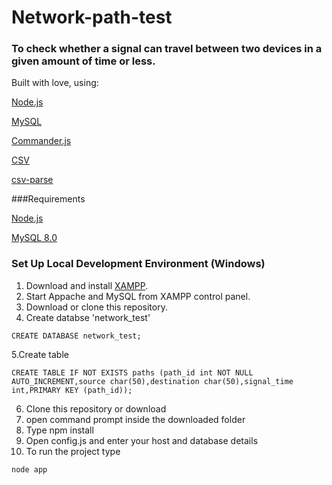 # Network-path-test
### To check whether a signal can travel between two devices in a given amount of time or less.

Built with love, using:

[Node.js](https://nodejs.org/en/)

[MySQL](https://www.mysql.com/)

[Commander.js](https://www.npmjs.com/package/commander)

[CSV](https://www.npmjs.com/package/csv)

[csv-parse](https://www.npmjs.com/package/csv-parse)

###Requirements

[Node.js](https://nodejs.org/en/)

[MySQL 8.0](https://www.mysql.com/)

### Set Up Local Development Environment (Windows)

 1. Download and install [XAMPP](https://www.apachefriends.org/).
 2. Start Appache and MySQL from XAMPP control panel.
 3. Download or clone this repository.
 4. Create databse 'network_test'
```
CREATE DATABASE network_test;

```
  5.Create table
```
CREATE TABLE IF NOT EXISTS paths (path_id int NOT NULL AUTO_INCREMENT,source char(50),destination char(50),signal_time int,PRIMARY KEY (path_id));

```
  6. Clone this repository or download
  7. open command prompt inside the downloaded folder
  8. Type npm install
  9. Open config.js and enter your host and database details
  10. To run the project type
  ```
  node app
  ```
  
